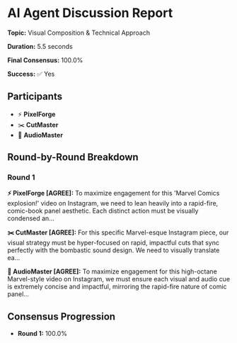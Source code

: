 # AI Agent Discussion Report

**Topic:** Visual Composition & Technical Approach

**Duration:** 5.5 seconds

**Final Consensus:** 100.0%

**Success:** ✅ Yes

## Participants

- ⚡ **PixelForge**
- ✂️ **CutMaster**
- 🎵 **AudioMaster**

## Round-by-Round Breakdown

### Round 1

**⚡ PixelForge [AGREE]:** To maximize engagement for this 'Marvel Comics explosion!' video on Instagram, we need to lean heavily into a rapid-fire, comic-book panel aesthetic. Each distinct action must be visually condensed an...

**✂️ CutMaster [AGREE]:** For this specific Marvel-esque Instagram piece, our visual strategy must be hyper-focused on rapid, impactful cuts that sync perfectly with the bombastic sound design. We need to visually translate ea...

**🎵 AudioMaster [AGREE]:** To maximize engagement for this high-octane Marvel-style video on Instagram, we must ensure each visual and audio cue is extremely concise and impactful, mirroring the rapid-fire nature of comic panel...

## Consensus Progression

- **Round 1:** 100.0%
